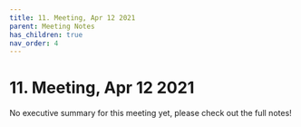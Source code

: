 ```yaml
---
title: 11. Meeting, Apr 12 2021
parent: Meeting Notes
has_children: true
nav_order: 4
---
```


# 11. Meeting, Apr 12 2021

No executive summary for this meeting yet, please check out the full notes!